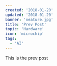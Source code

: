 ```yaml
---
created: '2018-01-20'
updated: '2018-01-20'
banner: 'neature.jpg'
title: 'Prev Post'
topic: 'Hardware'
icon: 'microchip'
tags:
  - 'AI'
---
```


This is the prev post